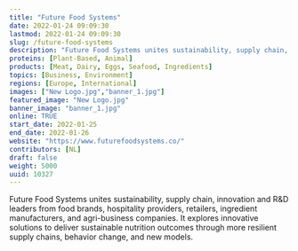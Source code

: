 ```yaml
---
title: "Future Food Systems"
date: 2022-01-24 09:09:30
lastmod: 2022-01-24 09:09:30
slug: /future-food-systems
description: "Future Food Systems unites sustainability, supply chain, innovation and R&D leaders from food brands, hospitality providers, retailers, ingredient manufacturers, and agri-business companies. It explores innovative solutions to deliver sustainable nutrition outcomes through more resilient supply chains, behavior change, and new models."
proteins: [Plant-Based, Animal]
products: [Meat, Dairy, Eggs, Seafood, Ingredients]
topics: [Business, Environment]
regions: [Europe, International]
images: ["New Logo.jpg","banner_1.jpg"]
featured_image: "New Logo.jpg"
banner_image: "banner_1.jpg"
online: TRUE
start_date: 2022-01-25
end_date: 2022-01-26
website: "https://www.futurefoodsystems.co/"
contributors: [NL]
draft: false
weight: 5000
uuid: 10327
---
```

<p>Future Food Systems unites sustainability, supply chain, innovation and R&D leaders from food brands, hospitality providers, retailers, ingredient manufacturers, and agri-business companies. It explores innovative solutions to deliver sustainable nutrition outcomes through more resilient supply chains, behavior change, and new models.</p>
